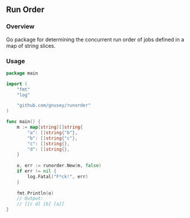 ## Run Order

### Overview

Go package for determining the concurrent run order of jobs defined in a map of string slices.

### Usage

``` go
package main

import (
	"fmt"
	"log"

	"github.com/gnusey/runorder"
)

func main() {
	m := map[string][]string{
		"a": []string{"b"},
		"b": []string{"c"},
		"c": []string{},
		"d": []string{},
	}
    
    o, err := runorder.New(m, false)
	if err != nil {
		log.Fatal("F*ck!", err)
	}
    
    fmt.Println(o)
	// Output:
	// [[c d] [b] [a]]
}
```